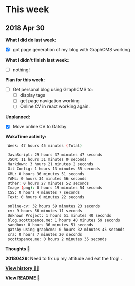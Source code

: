 # This week

## 2018 Apr 30

**What I did do last week:**

* [x] got page generation of my blog with GraphCMS working

**What I didn't finish last week:**

* [ ] nothing!

**Plan for this week:**

* [ ] Get personal blog using GraphCMS to:
  * [ ] display tags
  * [ ] get page navigation working
  * [ ] Online CV in react working again.

**Unplanned:**

* [x] Move online CV to Gatsby

**WakaTime activity:**

```sh
 Week: 47 hours 45 minutes (Total)

 JavaScript: 29 hours 37 minutes 47 seconds
 JSON: 11 hours 31 minutes 0 seconds
 Markdown: 3 hours 21 minutes 2 seconds
 Git Config: 1 hours 13 minutes 55 seconds
 XML: 0 hours 36 minutes 51 seconds
 YAML: 0 hours 34 minutes 56 seconds
 Other: 0 hours 27 minutes 52 seconds
 Image (png): 0 hours 19 minutes 54 seconds
 CSS: 0 hours 4 minutes 7 seconds
 Text: 0 hours 0 minutes 22 seconds

 online-cv: 32 hours 59 minutes 23 seconds
 cv: 9 hours 56 minutes 11 seconds
 Unknown Project: 1 hours 51 minutes 40 seconds
 blog.scottspence.me: 1 hours 40 minutes 59 seconds
 sandbox: 0 hours 36 minutes 51 seconds
 gatsby-using-graphcms: 0 hours 32 minutes 45 seconds
 cra: 0 hours 7 minutes 20 seconds
 scottspence.me: 0 hours 2 minutes 35 seconds
```

**Thoughts 💭**

**20180429:** Need to fix up my attitude and eat the frog! .

**[View history 👵👴](history.md#history)**

**[View README 👀](README.md#personal-goals)**

<!-- links -->
